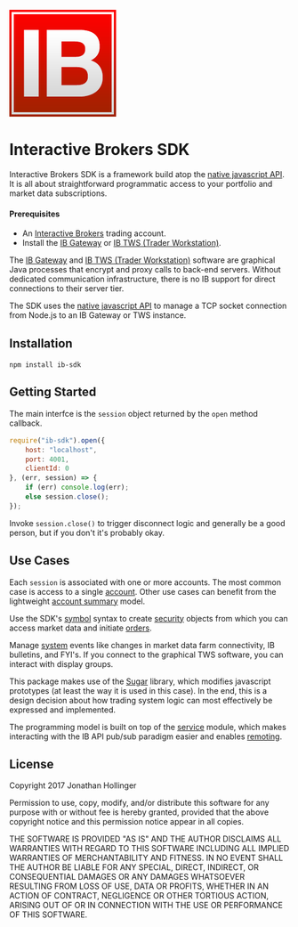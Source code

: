 [![Logo](./ib-logo.png)](http://interactivebrokers.com/)

# Interactive Brokers SDK

Interactive Brokers SDK is a framework build atop the [native javascript API](https://github.com/pilwon/node-ib).  It is all about straightforward programmatic access to your portfolio and market data subscriptions.

#### Prerequisites

* An [Interactive Brokers](https://www.interactivebrokers.com/) trading account.
* Install the [IB Gateway](https://www.interactivebrokers.com/en/index.php?f=16457) or [IB TWS (Trader Workstation)](https://www.interactivebrokers.com/en/index.php?f=674&ns=T).

The [IB Gateway](http://interactivebrokers.github.io) and [IB TWS (Trader Workstation)](https://www.interactivebrokers.com/en/index.php?f=674&ns=T) software are graphical Java processes that encrypt and proxy calls to back-end servers.  Without dedicated communication infrastructure, there is no IB support for direct connections to their server tier.

The SDK uses the [native javascript API](https://github.com/pilwon/node-ib) to manage a TCP socket connection from Node.js to an IB Gateway or TWS instance.

## Installation

    npm install ib-sdk

## Getting Started

The main interfce is the `session` object returned by the `open` method callback.

```javascript
require("ib-sdk").open({
    host: "localhost",
    port: 4001,
    clientId: 0
}, (err, session) => {
    if (err) console.log(err);
    else session.close();
});
```

Invoke `session.close()` to trigger disconnect logic and generally be a good person, but if you don't it's probably okay.

## Use Cases

Each `session` is associated with one or more accounts.  The most common case is access to a single [account](./example/account.js).  Other use cases can benefit from the lightweight [account summary](./example/summary.js) model.

Use the SDK's [symbol](./doc/symbols.md) syntax to create [security](./example/security.js) objects from which you can access market data and initiate [orders](./doc/orders.md).

Manage [system](./example/system.js) events like changes in market data farm connectivity, IB bulletins, and FYI's.  If you connect to the graphical TWS software, you can interact with display groups.

This package makes use of the [Sugar](https://sugarjs.com) library, which modifies javascript prototypes (at least the way it is used in this case).  In the end, this is a design decision about how trading system logic can most effectively be expressed and implemented.

The programming model is built on top of the [service](./doc/service.md) module, which makes interacting with the IB API pub/sub paradigm easier and enables [remoting](./doc/remoting.md).

## License

Copyright 2017 Jonathan Hollinger

Permission to use, copy, modify, and/or distribute this software for any purpose with or without fee is hereby granted, provided that the above copyright notice and this permission notice appear in all copies.

THE SOFTWARE IS PROVIDED "AS IS" AND THE AUTHOR DISCLAIMS ALL WARRANTIES WITH REGARD TO THIS SOFTWARE INCLUDING ALL IMPLIED WARRANTIES OF MERCHANTABILITY AND FITNESS. IN NO EVENT SHALL THE AUTHOR BE LIABLE FOR ANY SPECIAL, DIRECT, INDIRECT, OR CONSEQUENTIAL DAMAGES OR ANY DAMAGES WHATSOEVER RESULTING FROM LOSS OF USE, DATA OR PROFITS, WHETHER IN AN ACTION OF CONTRACT, NEGLIGENCE OR OTHER TORTIOUS ACTION, ARISING OUT OF OR IN CONNECTION WITH THE USE OR PERFORMANCE OF THIS SOFTWARE.